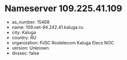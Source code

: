 # Nameserver 109.225.41.109

* as_number: 15468
* name: 109.net-94.242.41.kaluga.ru.
* city: Kaluga
* country: RU
* organization: PJSC Rostelecom Kaluga Elecs NOC
* version: Unknown
* dnssec: false
